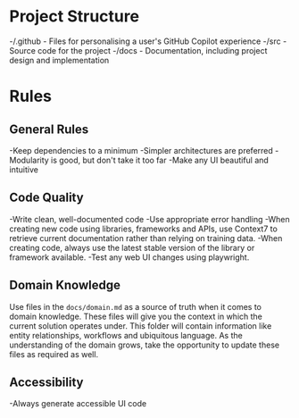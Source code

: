 # Project Structure

-/.github - Files for personalising a user's GitHub Copilot experience
-/src - Source code for the project
-/docs - Documentation, including project design and implementation

# Rules

## General Rules

-Keep dependencies to a minimum
-Simpler architectures are preferred
-Modularity is good, but don't take it too far
-Make any UI beautiful and intuitive

## Code Quality

-Write clean, well-documented code
-Use appropriate error handling
-When creating new code using libraries, frameworks and APIs, use Context7 to retrieve current documentation rather than relying on training data.
-When creating code, always use the latest stable version of the library or framework available.
-Test any web UI changes using playwright.

## Domain Knowledge

Use files in the `docs/domain.md` as a source of truth when it comes to domain knowledge. These files will give you the context in which the current solution operates under. This folder will contain information like entity relationships, workflows and ubiquitous language. As the understanding of the domain grows, take the opportunity to update these files as required as well.

## Accessibility

-Always generate accessible UI code
